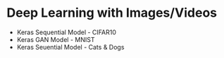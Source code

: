 # Deep Learning with Images/Videos

- Keras Sequential Model - CIFAR10
- Keras GAN Model - MNIST
- Keras Seuential Model - Cats & Dogs
